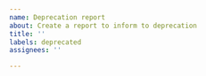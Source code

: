 ```yaml
---
name: Deprecation report
about: Create a report to inform to deprecation
title: ''
labels: deprecated
assignees: ''

---
```


